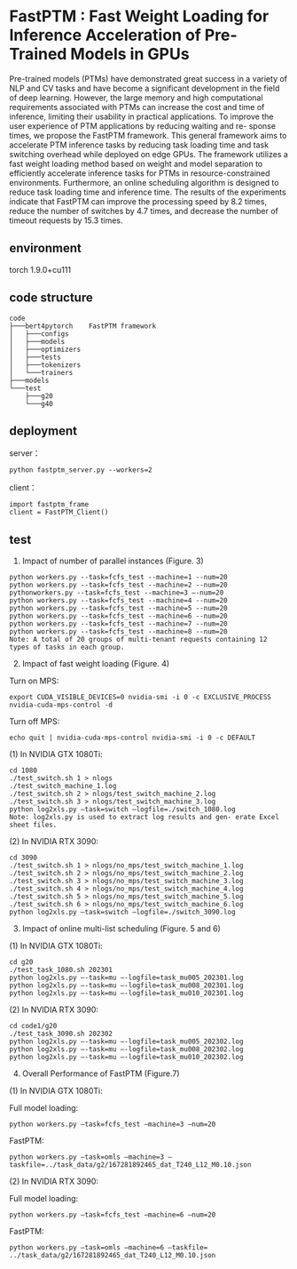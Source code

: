 # FastPTM : Fast Weight Loading for Inference Acceleration of Pre-Trained Models in GPUs
Pre-trained models (PTMs) have demonstrated great success in a variety of NLP and CV tasks and have become a significant development in the field of deep learning. However, the large memory and high computational requirements associated with PTMs can increase the cost and time of inference, limiting their usability in practical applications. To improve the user experience of PTM applications by reducing waiting and re- sponse times, we propose the FastPTM framework. This general framework aims to accelerate PTM inference tasks by reducing task loading time and task switching overhead while deployed on edge GPUs. The framework utilizes a fast weight loading method based on weight and model separation to efficiently accelerate inference tasks for PTMs in resource-constrained environments. Furthermore, an online scheduling algorithm is designed to reduce task loading time and inference time. The results of the experiments indicate that FastPTM can improve the processing speed by 8.2 times, reduce the number of switches by 4.7 times, and decrease the number of timeout requests by 15.3 times.

## environment
torch 1.9.0+cu111

## code structure

```
code
├───bert4pytorch    FastPTM framework
│   ├───configs
│   ├───models
│   ├───optimizers
│   ├───tests
│   ├───tokenizers
│   └───trainers
├───models
└───test
    ├───g20
    └───g40
```

## deployment

server：
```
python fastptm_server.py --workers=2
```

client：
```
import fastptm_frame
client = FastPTM_Client()
```

## test
1. Impact of number of parallel instances (Figure. 3)
```
python workers.py --task=fcfs_test --machine=1 --num=20
python workers.py --task=fcfs_test --machine=2 --num=20
pythonworkers.py --task=fcfs_test --machine=3 –-num=20
python workers.py --task=fcfs_test --machine=4 --num=20
python workers.py --task=fcfs_test --machine=5 --num=20
python workers.py --task=fcfs_test --machine=6 --num=20
python workers.py --task=fcfs_test --machine=7 --num=20
python workers.py --task=fcfs_test --machine=8 --num=20
Note: A total of 20 groups of multi-tenant requests containing 12 types of tasks in each group.
```

2. Impact of fast weight loading (Figure. 4)
  
Turn on MPS:
``` 
export CUDA_VISIBLE_DEVICES=0 nvidia-smi -i 0 -c EXCLUSIVE_PROCESS nvidia-cuda-mps-control -d
``` 
Turn off MPS:
``` 
echo quit | nvidia-cuda-mps-control nvidia-smi -i 0 -c DEFAULT
```
(1) In NVIDIA GTX 1080Ti:
```
cd 1080
./test_switch.sh 1 > nlogs
./test_switch_machine_1.log
./test_switch.sh 2 > nlogs/test_switch_machine_2.log
./test_switch.sh 3 > nlogs/test_switch_machine_3.log
python log2xls.py –task=switch –logfile=./switch_1080.log
Note: log2xls.py is used to extract log results and gen- erate Excel sheet files.
```
(2) In NVIDIA RTX 3090:
```
cd 3090
./test_switch.sh 1 > nlogs/no_mps/test_switch_machine_1.log
./test_switch.sh 2 > nlogs/no_mps/test_switch_machine_2.log
./test_switch.sh 3 > nlogs/no_mps/test_switch_machine_3.log
./test_switch.sh 4 > nlogs/no_mps/test_switch_machine_4.log
./test_switch.sh 5 > nlogs/no_mps/test_switch_machine_5.log
./test_switch.sh 6 > nlogs/no_mps/test_switch_machine_6.log
python log2xls.py –task=switch –logfile=./switch_3090.log
```

3. Impact of online multi-list scheduling (Figure. 5 and 6)

(1) In NVIDIA GTX 1080Ti:
```
cd g20
./test_task_1080.sh 202301
python log2xls.py –-task=mu –-logfile=task_mu005_202301.log
python log2xls.py –-task=mu –-logfile=task_mu008_202301.log
python log2xls.py –-task=mu –-logfile=task_mu010_202301.log
```

(2) In NVIDIA RTX 3090:

```
cd code1/g20
./test_task_3090.sh 202302
python log2xls.py –-task=mu –-logfile=task_mu005_202302.log
python log2xls.py –-task=mu –-logfile=task_mu008_202302.log
python log2xls.py –-task=mu –-logfile=task_mu010_202302.log
```
4. Overall Performance of FastPTM (Figure.7)

(1) In NVIDIA GTX 1080Ti:

Full model loading:
```
python workers.py –task=fcfs_test –machine=3 –num=20
```

FastPTM:
```
python workers.py –task=omls –machine=3 –taskfile=../task_data/g2/167281892465_dat_T240_L12_M0.10.json
```

(2) In NVIDIA RTX 3090:

Full model loading:
```
python workers.py –task=fcfs_test –machine=6 –num=20
```

FastPTM:
```
python workers.py –task=omls –machine=6 –taskfile= ../task_data/g2/167281892465_dat_T240_L12_M0.10.json
```
